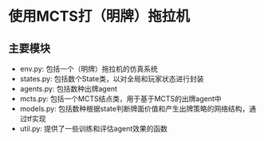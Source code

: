 # 使用MCTS打（明牌）拖拉机

## 主要模块

* env.py: 包括一个（明牌）拖拉机的仿真系统
* states.py: 包括数个State类，以对全局和玩家状态进行封装
* agents.py: 包括数种出牌agent
* mcts.py: 包括一个MCTS结点类，用于基于MCTS的出牌agent中
* models.py: 包括数种根据state判断牌面价值和产生出牌策略的网络结构，通过tf实现
* util.py: 提供了一些训练和评估agent效果的函数
